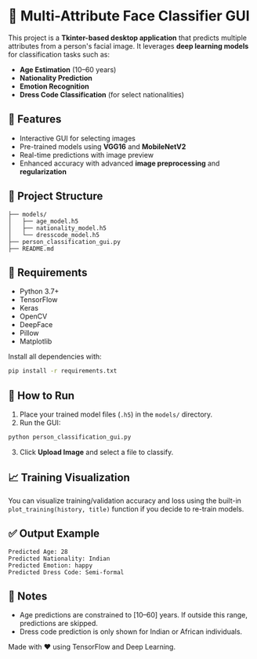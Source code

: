 # 🚀 Multi-Attribute Face Classifier GUI

This project is a **Tkinter-based desktop application** that predicts multiple attributes from a person's facial image. It leverages **deep learning models** for classification tasks such as:

* **Age Estimation** (10–60 years)
* **Nationality Prediction**
* **Emotion Recognition**
* **Dress Code Classification** (for select nationalities)

## 🔧 Features

* Interactive GUI for selecting images
* Pre-trained models using **VGG16** and **MobileNetV2**
* Real-time predictions with image preview
* Enhanced accuracy with advanced **image preprocessing** and **regularization**

## 📂 Project Structure

```
├── models/
│   ├── age_model.h5
│   ├── nationality_model.h5
│   └── dresscode_model.h5
├── person_classification_gui.py
├── README.md
```

## 🧠 Requirements

* Python 3.7+
* TensorFlow
* Keras
* OpenCV
* DeepFace
* Pillow
* Matplotlib

Install all dependencies with:

```bash
pip install -r requirements.txt
```

## 🚀 How to Run

1. Place your trained model files (`.h5`) in the `models/` directory.
2. Run the GUI:

```bash
python person_classification_gui.py
```

3. Click **Upload Image** and select a file to classify.

## 📈 Training Visualization

You can visualize training/validation accuracy and loss using the built-in `plot_training(history, title)` function if you decide to re-train models.

## ✅ Output Example

```
Predicted Age: 28
Predicted Nationality: Indian
Predicted Emotion: happy
Predicted Dress Code: Semi-formal
```

## 📌 Notes

* Age predictions are constrained to \[10–60] years. If outside this range, predictions are skipped.
* Dress code prediction is only shown for Indian or African individuals.



Made with ❤️ using TensorFlow and Deep Learning.
